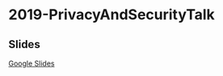 # 2019-PrivacyAndSecurityTalk

## Slides
[Google Slides](https://docs.google.com/presentation/d/1J_OB7msEQIA-96UxurdutnLFXieBV23iohNRuLU6t9s/edit?usp=sharing)

